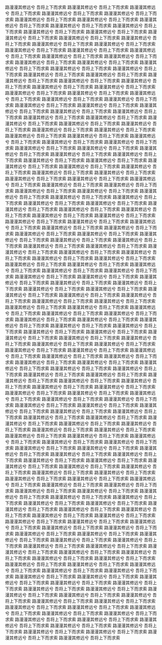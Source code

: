 路漫漫其修远兮 吾将上下而求索
路漫漫其修远兮 吾将上下而求索
路漫漫其修远兮 吾将上下而求索
路漫漫其修远兮 吾将上下而求索
路漫漫其修远兮 吾将上下而求索
路漫漫其修远兮 吾将上下而求索
路漫漫其修远兮 吾将上下而求索
路漫漫其修远兮 吾将上下而求索
路漫漫其修远兮 吾将上下而求索
路漫漫其修远兮 吾将上下而求索
路漫漫其修远兮 吾将上下而求索
路漫漫其修远兮 吾将上下而求索
路漫漫其修远兮 吾将上下而求索
路漫漫其修远兮 吾将上下而求索
路漫漫其修远兮 吾将上下而求索
路漫漫其修远兮 吾将上下而求索
路漫漫其修远兮 吾将上下而求索
路漫漫其修远兮 吾将上下而求索
路漫漫其修远兮 吾将上下而求索
路漫漫其修远兮 吾将上下而求索
路漫漫其修远兮 吾将上下而求索
路漫漫其修远兮 吾将上下而求索
路漫漫其修远兮 吾将上下而求索
路漫漫其修远兮 吾将上下而求索
路漫漫其修远兮 吾将上下而求索
路漫漫其修远兮 吾将上下而求索
路漫漫其修远兮 吾将上下而求索
路漫漫其修远兮 吾将上下而求索
路漫漫其修远兮 吾将上下而求索
路漫漫其修远兮 吾将上下而求索
路漫漫其修远兮 吾将上下而求索
路漫漫其修远兮 吾将上下而求索
路漫漫其修远兮 吾将上下而求索
路漫漫其修远兮 吾将上下而求索
路漫漫其修远兮 吾将上下而求索
路漫漫其修远兮 吾将上下而求索
路漫漫其修远兮 吾将上下而求索
路漫漫其修远兮 吾将上下而求索
路漫漫其修远兮 吾将上下而求索
路漫漫其修远兮 吾将上下而求索
路漫漫其修远兮 吾将上下而求索
路漫漫其修远兮 吾将上下而求索
路漫漫其修远兮 吾将上下而求索
路漫漫其修远兮 吾将上下而求索
路漫漫其修远兮 吾将上下而求索
路漫漫其修远兮 吾将上下而求索
路漫漫其修远兮 吾将上下而求索
路漫漫其修远兮 吾将上下而求索
路漫漫其修远兮 吾将上下而求索
路漫漫其修远兮 吾将上下而求索
路漫漫其修远兮 吾将上下而求索
路漫漫其修远兮 吾将上下而求索
路漫漫其修远兮 吾将上下而求索
路漫漫其修远兮 吾将上下而求索
路漫漫其修远兮 吾将上下而求索
路漫漫其修远兮 吾将上下而求索
路漫漫其修远兮 吾将上下而求索
路漫漫其修远兮 吾将上下而求索
路漫漫其修远兮 吾将上下而求索
路漫漫其修远兮 吾将上下而求索
路漫漫其修远兮 吾将上下而求索
路漫漫其修远兮 吾将上下而求索
路漫漫其修远兮 吾将上下而求索
路漫漫其修远兮 吾将上下而求索
路漫漫其修远兮 吾将上下而求索
路漫漫其修远兮 吾将上下而求索
路漫漫其修远兮 吾将上下而求索
路漫漫其修远兮 吾将上下而求索
路漫漫其修远兮 吾将上下而求索
路漫漫其修远兮 吾将上下而求索
路漫漫其修远兮 吾将上下而求索
路漫漫其修远兮 吾将上下而求索
路漫漫其修远兮 吾将上下而求索
路漫漫其修远兮 吾将上下而求索
路漫漫其修远兮 吾将上下而求索
路漫漫其修远兮 吾将上下而求索
路漫漫其修远兮 吾将上下而求索
路漫漫其修远兮 吾将上下而求索
路漫漫其修远兮 吾将上下而求索
路漫漫其修远兮 吾将上下而求索
路漫漫其修远兮 吾将上下而求索
路漫漫其修远兮 吾将上下而求索
路漫漫其修远兮 吾将上下而求索
路漫漫其修远兮 吾将上下而求索
路漫漫其修远兮 吾将上下而求索
路漫漫其修远兮 吾将上下而求索
路漫漫其修远兮 吾将上下而求索
路漫漫其修远兮 吾将上下而求索
路漫漫其修远兮 吾将上下而求索
路漫漫其修远兮 吾将上下而求索
路漫漫其修远兮 吾将上下而求索
路漫漫其修远兮 吾将上下而求索
路漫漫其修远兮 吾将上下而求索
路漫漫其修远兮 吾将上下而求索
路漫漫其修远兮 吾将上下而求索
路漫漫其修远兮 吾将上下而求索
路漫漫其修远兮 吾将上下而求索
路漫漫其修远兮 吾将上下而求索
路漫漫其修远兮 吾将上下而求索
路漫漫其修远兮 吾将上下而求索
路漫漫其修远兮 吾将上下而求索
路漫漫其修远兮 吾将上下而求索
路漫漫其修远兮 吾将上下而求索
路漫漫其修远兮 吾将上下而求索
路漫漫其修远兮 吾将上下而求索
路漫漫其修远兮 吾将上下而求索
路漫漫其修远兮 吾将上下而求索
路漫漫其修远兮 吾将上下而求索
路漫漫其修远兮 吾将上下而求索
路漫漫其修远兮 吾将上下而求索
路漫漫其修远兮 吾将上下而求索
路漫漫其修远兮 吾将上下而求索
路漫漫其修远兮 吾将上下而求索
路漫漫其修远兮 吾将上下而求索
路漫漫其修远兮 吾将上下而求索
路漫漫其修远兮 吾将上下而求索
路漫漫其修远兮 吾将上下而求索
路漫漫其修远兮 吾将上下而求索
路漫漫其修远兮 吾将上下而求索
路漫漫其修远兮 吾将上下而求索
路漫漫其修远兮 吾将上下而求索
路漫漫其修远兮 吾将上下而求索
路漫漫其修远兮 吾将上下而求索
路漫漫其修远兮 吾将上下而求索
路漫漫其修远兮 吾将上下而求索
路漫漫其修远兮 吾将上下而求索
路漫漫其修远兮 吾将上下而求索
路漫漫其修远兮 吾将上下而求索
路漫漫其修远兮 吾将上下而求索
路漫漫其修远兮 吾将上下而求索
路漫漫其修远兮 吾将上下而求索
路漫漫其修远兮 吾将上下而求索
路漫漫其修远兮 吾将上下而求索
路漫漫其修远兮 吾将上下而求索
路漫漫其修远兮 吾将上下而求索
路漫漫其修远兮 吾将上下而求索
路漫漫其修远兮 吾将上下而求索
路漫漫其修远兮 吾将上下而求索
路漫漫其修远兮 吾将上下而求索
路漫漫其修远兮 吾将上下而求索
路漫漫其修远兮 吾将上下而求索
路漫漫其修远兮 吾将上下而求索
路漫漫其修远兮 吾将上下而求索
路漫漫其修远兮 吾将上下而求索
路漫漫其修远兮 吾将上下而求索
路漫漫其修远兮 吾将上下而求索
路漫漫其修远兮 吾将上下而求索
路漫漫其修远兮 吾将上下而求索
路漫漫其修远兮 吾将上下而求索
路漫漫其修远兮 吾将上下而求索
路漫漫其修远兮 吾将上下而求索
路漫漫其修远兮 吾将上下而求索
路漫漫其修远兮 吾将上下而求索
路漫漫其修远兮 吾将上下而求索
路漫漫其修远兮 吾将上下而求索
路漫漫其修远兮 吾将上下而求索
路漫漫其修远兮 吾将上下而求索
路漫漫其修远兮 吾将上下而求索
路漫漫其修远兮 吾将上下而求索
路漫漫其修远兮 吾将上下而求索
路漫漫其修远兮 吾将上下而求索
路漫漫其修远兮 吾将上下而求索
路漫漫其修远兮 吾将上下而求索
路漫漫其修远兮 吾将上下而求索
路漫漫其修远兮 吾将上下而求索
路漫漫其修远兮 吾将上下而求索
路漫漫其修远兮 吾将上下而求索
路漫漫其修远兮 吾将上下而求索
路漫漫其修远兮 吾将上下而求索
路漫漫其修远兮 吾将上下而求索
路漫漫其修远兮 吾将上下而求索
路漫漫其修远兮 吾将上下而求索
路漫漫其修远兮 吾将上下而求索
路漫漫其修远兮 吾将上下而求索
路漫漫其修远兮 吾将上下而求索
路漫漫其修远兮 吾将上下而求索
路漫漫其修远兮 吾将上下而求索
路漫漫其修远兮 吾将上下而求索
路漫漫其修远兮 吾将上下而求索
路漫漫其修远兮 吾将上下而求索
路漫漫其修远兮 吾将上下而求索
路漫漫其修远兮 吾将上下而求索
路漫漫其修远兮 吾将上下而求索
路漫漫其修远兮 吾将上下而求索
路漫漫其修远兮 吾将上下而求索
路漫漫其修远兮 吾将上下而求索
路漫漫其修远兮 吾将上下而求索
路漫漫其修远兮 吾将上下而求索
路漫漫其修远兮 吾将上下而求索
路漫漫其修远兮 吾将上下而求索
路漫漫其修远兮 吾将上下而求索
路漫漫其修远兮 吾将上下而求索
路漫漫其修远兮 吾将上下而求索
路漫漫其修远兮 吾将上下而求索
路漫漫其修远兮 吾将上下而求索
路漫漫其修远兮 吾将上下而求索
路漫漫其修远兮 吾将上下而求索
路漫漫其修远兮 吾将上下而求索
路漫漫其修远兮 吾将上下而求索
路漫漫其修远兮 吾将上下而求索
路漫漫其修远兮 吾将上下而求索
路漫漫其修远兮 吾将上下而求索
路漫漫其修远兮 吾将上下而求索
路漫漫其修远兮 吾将上下而求索
路漫漫其修远兮 吾将上下而求索
路漫漫其修远兮 吾将上下而求索
路漫漫其修远兮 吾将上下而求索
路漫漫其修远兮 吾将上下而求索
路漫漫其修远兮 吾将上下而求索
路漫漫其修远兮 吾将上下而求索
路漫漫其修远兮 吾将上下而求索
路漫漫其修远兮 吾将上下而求索
路漫漫其修远兮 吾将上下而求索
路漫漫其修远兮 吾将上下而求索
路漫漫其修远兮 吾将上下而求索
路漫漫其修远兮 吾将上下而求索
路漫漫其修远兮 吾将上下而求索
路漫漫其修远兮 吾将上下而求索
路漫漫其修远兮 吾将上下而求索
路漫漫其修远兮 吾将上下而求索
路漫漫其修远兮 吾将上下而求索
路漫漫其修远兮 吾将上下而求索
路漫漫其修远兮 吾将上下而求索
路漫漫其修远兮 吾将上下而求索
路漫漫其修远兮 吾将上下而求索
路漫漫其修远兮 吾将上下而求索
路漫漫其修远兮 吾将上下而求索
路漫漫其修远兮 吾将上下而求索
路漫漫其修远兮 吾将上下而求索
路漫漫其修远兮 吾将上下而求索
路漫漫其修远兮 吾将上下而求索
路漫漫其修远兮 吾将上下而求索
路漫漫其修远兮 吾将上下而求索
路漫漫其修远兮 吾将上下而求索
路漫漫其修远兮 吾将上下而求索
路漫漫其修远兮 吾将上下而求索
路漫漫其修远兮 吾将上下而求索
路漫漫其修远兮 吾将上下而求索
路漫漫其修远兮 吾将上下而求索
路漫漫其修远兮 吾将上下而求索
路漫漫其修远兮 吾将上下而求索
路漫漫其修远兮 吾将上下而求索
路漫漫其修远兮 吾将上下而求索
路漫漫其修远兮 吾将上下而求索
路漫漫其修远兮 吾将上下而求索
路漫漫其修远兮 吾将上下而求索
路漫漫其修远兮 吾将上下而求索
路漫漫其修远兮 吾将上下而求索
路漫漫其修远兮 吾将上下而求索
路漫漫其修远兮 吾将上下而求索
路漫漫其修远兮 吾将上下而求索
路漫漫其修远兮 吾将上下而求索
